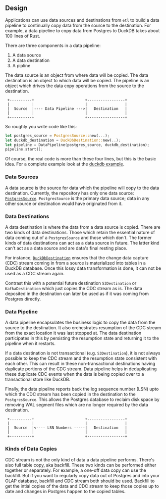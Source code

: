 ## Design

Applications can use data sources and destinations from `etl` to build a data pipeline to continually copy data from the source to the destination. For example, a data pipeline to copy data from Postgres to DuckDB takes about 100 lines of Rust.

There are three components in a data pipeline:

1. A data source
2. A data destination
3. A pipline

The data source is an object from where data will be copied. The data destination is an object to which data will be copied. The pipeline is an object which drives the data copy operations from the source to the destination.

```
 +----------+                       +-----------------+
 |          |                       |                 |
 |  Source  |---- Data Pipeline --->|   Destination   |
 |          |                       |                 |
 +----------+                       +-----------------+
```

So roughly you write code like this:

```rust
let postgres_source = PostgresSource::new(...);
let duckdb_destination = DuckDbDestination::new(..);
let pipeline = DataPipeline(postgres_source, duckdb_destination);
pipeline.start();
```

Of course, the real code is more than these four lines, but this is the basic idea. For a complete example look at the [duckdb example](https://github.com/supabase/etl/blob/main/etl/examples/duckdb.rs).

### Data Sources

A data source is the source for data which the pipeline will copy to the data destination. Currently, the repository has only one data source: [`PostgresSource`](https://github.com/supabase/etl/blob/main/etl/src/pipeline/sources/postgres.rs). `PostgresSource` is the primary data source; data in any other source or destination would have originated from it.

### Data Destinations

A data destination is where the data from a data source is copied. There are two kinds of data destinations. Those which retain the essential nature of data coming out of a `PostgresSource` and those which don't. The former kinds of data destinations can act as a data source in future. The latter kind can't act as a data source and are data's final resting place.

For instance, [`DuckDbDestination`](https://github.com/supabase/etl/blob/main/etl/src/pipeline/destinations/duckdb.rs) ensures that the change data capture (CDC) stream coming in from a source is materialized into tables in a DuckDB database. Once this lossy data transformation is done, it can not be used as a CDC stream again.

Contrast this with a potential future destination `S3Destination` or `KafkaDestination` which just copies the CDC stream as is. The data deposited in the destination can later be used as if it was coming from Postgres directly.

### Data Pipeline

A data pipeline encapsulates the business logic to copy the data from the source to the destination. It also orchestrates resumption of the CDC stream from the exact location it was last stopped at. The data destination participates in this by persisting the resumption state and returning it to the pipeline when it restarts.

If a data destination is not transactional (e.g. `S3Destination`), it is not always possible to keep the CDC stream and the resumption state consistent with each other. This can result in these non-transactional destinations having duplicate portions of the CDC stream. Data pipeline helps in deduplicating these duplicate CDC events when the data is being copied over to a transactional store like DuckDB.

Finally, the data pipeline reports back the log sequence number (LSN) upto which the CDC stream has been copied in the destination to the `PostgresSource`. This allows the Postgres database to reclaim disk space by removing WAL segment files which are no longer required by the data destination.

```
 +----------+                       +-----------------+
 |          |                       |                 |
 |  Source  |<---- LSN Numbers -----|   Destination   |
 |          |                       |                 |
 +----------+                       +-----------------+
```

### Kinds of Data Copies

CDC stream is not the only kind of data a data pipeline performs. There's also full table copy, aka backfill. These two kinds can be performed either together or separately. For example, a one-off data copy can use the backfill. But if you want to regularly copy data out of Postgres and into your OLAP database, backfill and CDC stream both should be used. Backfill to get the intial copies of the data and CDC stream to keep those copies up to date and changes in Postgres happen to the copied tables.